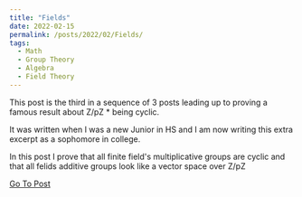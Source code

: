 ```yaml
---
title: "Fields"
date: 2022-02-15
permalink: /posts/2022/02/Fields/
tags:
  - Math
  - Group Theory
  - Algebra
  - Field Theory
---
```


This post is the third in a sequence of 3 posts leading up to proving a famous result about Z/pZ \* being cyclic.

It was written when I was a new Junior in HS and I am now writing this extra excerpt as a sophomore in college.

In this post I prove that all finite field's multiplicative groups are cyclic and that all felids additive groups look like a vector space over Z/pZ

[Go To Post](/files/Fields.pdf)
